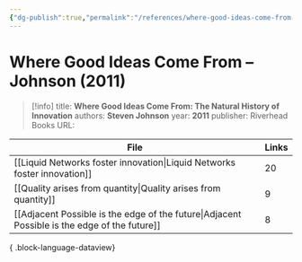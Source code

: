 ```yaml
---
{"dg-publish":true,"permalink":"/references/where-good-ideas-come-from-johnson-2011/"}
---
```



# Where Good Ideas Come From – Johnson (2011)

> [!info]
> title: **Where Good Ideas Come From: The Natural History of Innovation**
> authors: **Steven Johnson**
> year: **2011**
> publisher: Riverhead Books
> URL: 


| File                                                                                            | Links |
| ----------------------------------------------------------------------------------------------- | ----- |
| [[Liquid Networks foster innovation\|Liquid Networks foster innovation]]                     | 20    |
| [[Quality arises from quantity\|Quality arises from quantity]]                               | 9     |
| [[Adjacent Possible is the edge of the future\|Adjacent Possible is the edge of the future]] | 8     |

{ .block-language-dataview}
